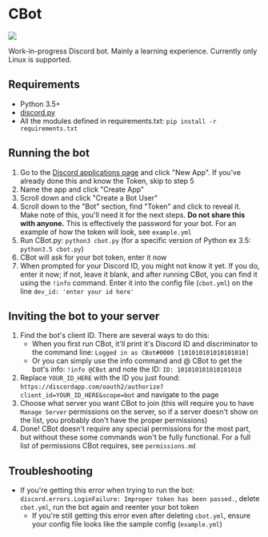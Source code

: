 # CBot

[<img src="https://img.shields.io/badge/discord-py-blue.svg">](https://github.com/Rapptz/discord.py)

Work-in-progress Discord bot. Mainly a learning experience. Currently only Linux is supported.

## Requirements

* Python 3.5+
* [discord.py](https://github.com/Rapptz/discord.py)
* All the modules defined in requirements.txt: `pip install -r requirements.txt`

## Running the bot

1. Go to the [Discord applications page](https://discordapp.com/developers/applications/me) and click "New App". If you've already done this and know the Token, skip to step 5
2. Name the app and click "Create App"
3. Scroll down and click "Create a Bot User"
4. Scroll down to the "Bot" section, find "Token" and click to reveal it. Make note of this, you'll need it for the next steps. **Do not share this with anyone.** This is effectively the password for your bot. For an example of how the token will look, see `example.yml`
5. Run CBot.py: `python3 cbot.py` (for a specific version of Python ex 3.5: `python3.5 cbot.py`)
6. CBot will ask for your bot token, enter it now
7. When prompted for your Discord ID, you might not know it yet. If you do, enter it now; if not, leave it blank, and after running CBot, you can find it using the `!info` command. Enter it into the config file (`cbot.yml`) on the line `dev_id: 'enter your id here'`

## Inviting the bot to your server

1. Find the bot's client ID. There are several ways to do this:
	* When you first run CBot, it'll print it's Discord ID and discriminator to the command line: `Logged in as CBot#0000 [101010101010101010]`
	* Or you can simply use the info command and @ CBot to get the bot's info: `!info @CBot` and note the ID: `ID: 101010101010101010`
2. Replace `YOUR_ID_HERE` with the ID you just found: `https://discordapp.com/oauth2/authorize?client_id=YOUR_ID_HERE&scope=bot` and navigate to the page
3. Choose what server you want CBot to join (this will require you to have `Manage Server` permissions on the server, so if a server doesn't show on the list, you probably don't have the proper permissions)
4. Done! CBot doesn't require any special permissions for the most part, but without these some commands won't be fully functional. For a full list of permissions CBot requires, see `permissions.md`

## Troubleshooting

* If you're getting this error when trying to run the bot: `discord.errors.LoginFailure: Improper token has been passed.`, delete `cbot.yml`, run the bot again and reenter your bot token
	* If you're still getting this error even after deleting `cbot.yml`, ensure your config file looks like the sample config (`example.yml`)